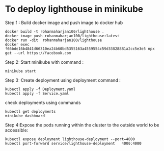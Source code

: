 

# To deploy lighthouse in minikube

Step 1 : Build docker image and push image to docker hub


```shell
docker build -t rohanmaharjan100/lighthouse .
docker image push rohanmaharjan100/lighthouse:latest
docker run -dit  rohanmaharjan100/lighthouse
docker exec f66bde16b4841d66310ea24b60bd5355163a4559554c59d33828881a2cc5e3e5 npx get --url https://facebook.com
```

Step 2: Start minikube with command :

```shell
minikube start
```

Step 3: Create deployment using deployment command :

```shell
kubectl apply -f Deployment.yaml
kubectl apply -f Service.yaml
```

check deployments using commands

```shell
kubectl get deployments
minikube dashboard

```

Step 4:Expose the pods running within the cluster to the outside world to be accessible:

```shell
kubectl expose deployment lighthouse-deployment --port=4000
kubectl port-forward service/lighthouse-deployment   4000:4000

```
